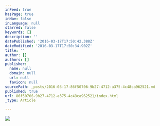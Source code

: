 ```yaml
---
inFeed: true
hasPage: true
inNav: false
inLanguage: null
starred: false
keywords: []
description: ''
datePublished: '2016-03-17T17:50:42.388Z'
dateModified: '2016-03-17T17:50:34.902Z'
title: ''
author: []
authors: []
publisher:
  name: null
  domain: null
  url: null
  favicon: null
sourcePath: _posts/2016-03-17-86f50706-9b27-4712-a375-4c48ca962521.md
published: true
url: 86f50706-9b27-4712-a375-4c48ca962521/index.html
_type: Article

---
```

![](https://the-grid-user-content.s3-us-west-2.amazonaws.com/68fd632e-a9ea-4861-965e-645cd60dd940.jpg)